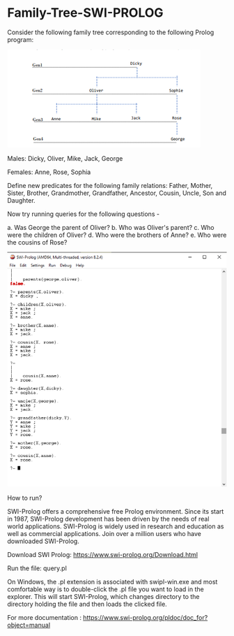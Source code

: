 # Family-Tree-SWI-PROLOG

Consider the following family tree corresponding to the following Prolog program:

![Screenshot](tree.png)

Males: Dicky, Oliver, Mike, Jack, George

Females: Anne, Rose, Sophia

Define new predicates for the following family relations: Father, Mother, Sister, Brother,
Grandmother, Grandfather, Ancestor, Cousin, Uncle, Son and Daughter.

Now try running queries for the following questions - 

a. Was George the parent of Oliver?
b. Who was Oliver's parent?
c. Who were the children of Oliver?
d. Who were the brothers of Anne?
e. Who were the cousins of Rose?

![Screenshot](queries.png)



How to run?

SWI-Prolog offers a comprehensive free Prolog environment. Since its start in 1987, SWI-Prolog development has been driven by the needs of real world applications. SWI-Prolog is widely used in research and education as well as commercial applications. Join over a million users who have downloaded SWI-Prolog.

Download SWI Prolog: https://www.swi-prolog.org/Download.html

Run the file: query.pl

On Windows, the .pl extension is associated with swipl-win.exe and most comfortable way is to double-click the .pl file you want to load in the explorer. This will start SWI-Prolog, which changes directory to the directory holding the file and then loads the clicked file.

For more documentation : https://www.swi-prolog.org/pldoc/doc_for?object=manual
